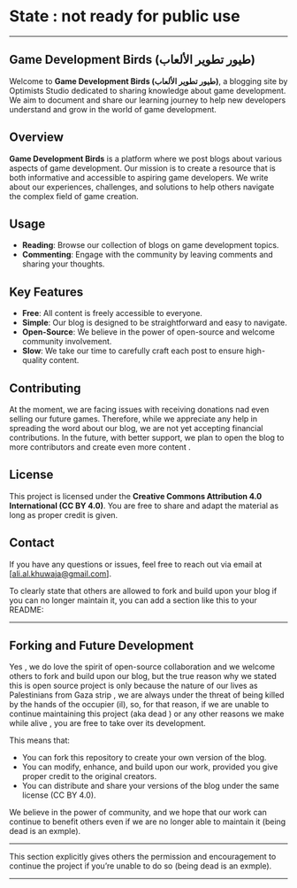# State : not ready for public use 
---

## Game Development Birds (طيور تطوير الألعاب)

Welcome to **Game Development Birds (طيور تطوير الألعاب)**, a blogging site by Optimists Studio dedicated to sharing knowledge about game development. We aim to document and share our learning journey to help new developers understand and grow in the world of game development.

## Overview

**Game Development Birds** is a platform where we post blogs about various aspects of game development. Our mission is to create a resource that is both informative and accessible to aspiring game developers. We write about our experiences, challenges, and solutions to help others navigate the complex field of game creation.

## Usage

- **Reading**: Browse our collection of blogs on game development topics.
- **Commenting**: Engage with the community by leaving comments and sharing your thoughts.

## Key Features

- **Free**: All content is freely accessible to everyone.
- **Simple**: Our blog is designed to be straightforward and easy to navigate.
- **Open-Source**: We believe in the power of open-source and welcome community involvement.
- **Slow**: We take our time to carefully craft each post to ensure high-quality content.

## Contributing

At the moment, we are facing issues with receiving donations nad even selling our future games. Therefore, while we appreciate any help in spreading the word about our blog, we are not yet accepting financial contributions. In the future, with better support, we plan to open the blog to more contributors and create even more content .

## License

This project is licensed under the **Creative Commons Attribution 4.0 International (CC BY 4.0)**. You are free to share and adapt the material as long as proper credit is given.

## Contact

If you have any questions or issues, feel free to reach out via email at [ali.al.khuwaja@gmail.com].

To clearly state that others are allowed to fork and build upon your blog if you can no longer maintain it, you can add a section like this to your README:

---

## Forking and Future Development

Yes , we do love the spirit of open-source collaboration and we welcome others to fork and build upon our blog, but the true reason why we stated this is open source project is only because the nature of our lives as Palestinians from Gaza strip , we are always under the threat of being killed by the hands of the occupier (il), so, for that reason, if we are unable to continue maintaining this project (aka dead ) or any other reasons we make while alive , you are free to take over its development.

This means that:

- You can fork this repository to create your own version of the blog.
- You can modify, enhance, and build upon our work, provided you give proper credit to the original creators. 
- You can distribute and share your versions of the blog under the same license (CC BY 4.0).

We believe in the power of community, and we hope that our work can continue to benefit others even if we are no longer able to maintain it (being dead is an exmple).

---

This section explicitly gives others the permission and encouragement to continue the project if you’re unable to do so (being dead is an exmple).

---
